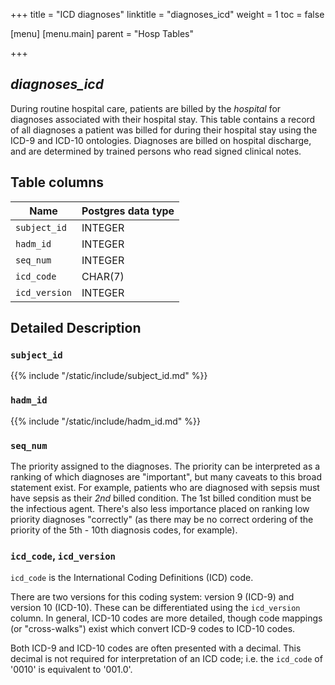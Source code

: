 +++
title = "ICD diagnoses"
linktitle = "diagnoses_icd"
weight = 1
toc = false

[menu]
  [menu.main]
    parent = "Hosp Tables"

+++

## *diagnoses_icd*

During routine hospital care, patients are billed by the *hospital* for diagnoses associated with their hospital stay.
This table contains a record of all diagnoses a patient was billed for during their hospital stay using the ICD-9 and ICD-10 ontologies.
Diagnoses are billed on hospital discharge, and are determined by trained persons who read signed clinical notes.

## Table columns

Name | Postgres data type
---- | ----
`subject_id` | INTEGER
`hadm_id` | INTEGER
`seq_num` | INTEGER
`icd_code` | CHAR(7)
`icd_version` | INTEGER

## Detailed Description

### `subject_id`

{{% include "/static/include/subject_id.md" %}}

### `hadm_id`

{{% include "/static/include/hadm_id.md" %}}

### `seq_num`

The priority assigned to the diagnoses.
The priority can be interpreted as a ranking of which diagnoses are "important", but many caveats to this broad statement exist.
For example, patients who are diagnosed with sepsis must have sepsis as their *2nd* billed condition. The 1st billed condition must be the infectious agent.
There's also less importance placed on ranking low priority diagnoses "correctly" (as there may be no correct ordering of the priority of the 5th - 10th diagnosis codes, for example).

### `icd_code`, `icd_version`

`icd_code` is the International Coding Definitions (ICD) code.

There are two versions for this coding system: version 9 (ICD-9) and version 10 (ICD-10). These can be differentiated using the `icd_version` column.
In general, ICD-10 codes are more detailed, though code mappings (or "cross-walks") exist which convert ICD-9 codes to ICD-10 codes.

Both ICD-9 and ICD-10 codes are often presented with a decimal. This decimal is not required for interpretation of an ICD code; i.e. the `icd_code` of '0010' is equivalent to '001.0'.
